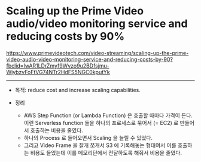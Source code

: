 # Scaling up the Prime Video audio/video monitoring service and reducing costs by 90%

https://www.primevideotech.com/video-streaming/scaling-up-the-prime-video-audio-video-monitoring-service-and-reducing-costs-by-90?fbclid=IwAR1LDrZmyf9Wvzo9u2BDfsjmu-WjybzvFoFtVG74NTr2HdFS5NGC0kputYk

***

- 목적: reduce cost and increase scaling capabilities.
  
- 정리
  - AWS Step Function (or Lambda Function) 은 호출할 때마다 가격이 든다. 이런 Serverless function 들을 하나의 프로세스로 묶어서 (= EC2) 로 만들어서 호출하는 비용을 줄였다. 
  - 하나의 Process 로 들어오면서 Scaling 을 늘릴 수 있었다. 
  - 그리고 Video Frame 을 잘개 쪼개서 S3 에 기록해놓는 형태여서 이를 호출하는 비용도 들었는데 이를 메모리단에서 전달하도록 해줘서 비용을 줄였다.  